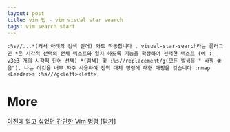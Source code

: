 ```yaml
---
layout: post
title: vim 팁 - vim visual star search
tags: vim search start
---
```


```
:%s//...*(커서 아래의 검색 단어) 와도 작동합니다 . visual-star-search라는 플러그인 *은 시각적 선택의 전체 텍스트와 일치 하도록 기능을 확장하여 선택한 텍스트 (예 : v3e3 개의 시각적 단어 선택) *(검색) 및 :%s//replacement/g(모든 발생을 " 바꿔 놓음"). 나는 이것을 너무 자주 사용하여 전역 대체 명령에 대한 매핑을 갖습니다 :nmap <Leader>s :%s///g<left><left>.
```

# More
[이전에 알고 싶었던 간단한 Vim 명령 [닫기]](https://qastack.kr/programming/1276403/simple-vim-commands-you-wish-youd-known-earlier)

